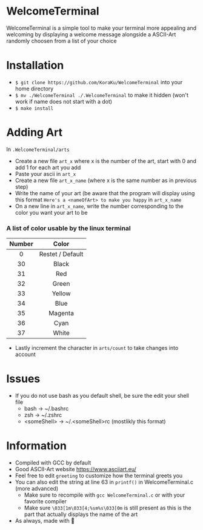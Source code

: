 # WelcomeTerminal
WelcomeTerminal is a simple tool to make your terminal more appealing and welcoming by displaying a welcome message alongside a ASCII-Art randomly choosen from a list of your choice

# Installation
- `$ git clone https://github.com/KoraKu/WelcomeTerminal` into your home directory
- `$ mv ./WelcomeTerminal ./.WelcomeTerminal` to make it hidden (won't work if name does not start with a dot)
- `$ make install`

# Adding Art
In `.WelcomeTerminal/arts` 
- Create a new file `art_x` where x is the number of the art, start with 0 and add 1 for each art you add
- Paste your ascii in `art_x`
- Create a new file `art_x_name` (where x is the same number as in previous step) 
- Write the name of your art (be aware that the program will display using this format `Here's a <nameOfArt> to make you happy` in `art_x_name`
- On a new line in `art_x_name`, write the number corresponding to the color you want your art to be

### A list of color usable by the linux terminal
| Number |       Color      |
|:------:|:----------------:|
|    0   | Restet / Default |
|   30   |       Black      |
|   31   |        Red       |
|   32   |       Green      |
|   33   |      Yellow      |
|   34   |       Blue       |
|   35   |      Magenta     |
|   36   |       Cyan       |
|   37   |       White      |

- Lastly increment the character in `arts/count` to take changes into account

# Issues
- If you do not use bash as you default shell, be sure the edit your shell file 
  + bash -> ~/.bashrc 
  + zsh -> ~/.zshrc
  + \<someShell\> -> ~/.\<someShell\>rc (mostlikly this format)
# Information
- Compiled with GCC by default
- Good ASCII-Art website https://www.asciiart.eu/
- Feel free to edit `greeting` to customize how the terminal greets you
- You can also edit the string at line 63 in `printf()` in WelcomeTerminal.c  (more advanced)
  + Make sure to recompile with `gcc WelcomeTerminal.c` or with your favorite compiler
  + Make sure `\033[1m\033[4;%sm%s\033[0m` is still present as this is the part that actually displays the name of the art
- As always, made with 💓

